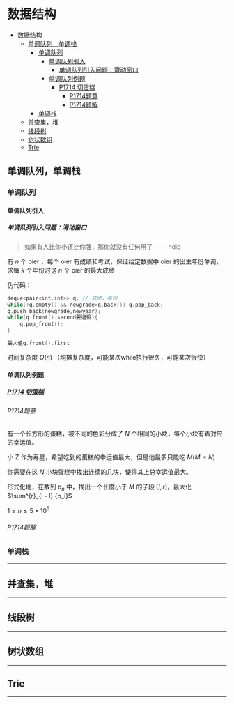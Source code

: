 # 数据结构

- [数据结构](#数据结构)
  - [单调队列，单调栈](#单调队列单调栈)
    - [单调队列](#单调队列)
      - [单调队列引入](#单调队列引入)
        - [单调队列引入问题：滑动窗口](#单调队列引入问题滑动窗口)
      - [单调队列例题](#单调队列例题)
        - [P1714 切蛋糕](#p1714-切蛋糕)
          - [P1714题意](#p1714题意)
          - [P1714题解](#p1714题解)
    - [单调栈](#单调栈)
  - [并查集，堆](#并查集堆)
  - [线段树](#线段树)
  - [树状数组](#树状数组)
  - [Trie](#trie)

## 单调队列，单调栈

### 单调队列

#### 单调队列引入

##### 单调队列引入问题：滑动窗口

> 如果有人比你小还比你强，那你就没有任何用了 —— noip

有 $n$ 个 oier ，每个 oier 有成绩和考试，保证给定数据中 oier 的出生年份单调，求每 $k$ 个年份时这 $n$ 个 oier 的最大成绩

伪代码：

```cpp
deque<pair<int,int>> q; // 成绩，年份
while(!q.empty() && newgrade>q.back()) q.pop_back;
q.push_back(newgrade,newyear);
while(q.front().second要退役){
    q.pop_front();
}

最大值q.front().first
```

时间复杂度 $O(n)$ （均摊复杂度，可能某次while执行很久，可能某次很快）

#### 单调队列例题

##### [P1714 切蛋糕](https://www.luogu.com.cn/problem/P1714)

###### P1714题意

有一个长方形的蛋糕，被不同的色彩分成了 $N$ 个相同的小块，每个小块有着对应的幸运值。

小 Z 作为寿星，希望吃到的蛋糕的幸运值最大，但是他最多只能吃 $M (M \le N)$

你需要在这 $N$ 小块蛋糕中找出连续的几块，使得其上总幸运值最大。

形式化地，在数列 ${p_n}$ 中，找出一个长度小于 $M$ 的子段 $[l, r]$，最大化 $\sum^{r}_{i - l} {p_i}$

$1 \le n \le 5 \times 10^5$

###### P1714题解

### 单调栈

---

## 并查集，堆

---

## 线段树

---

## 树状数组

---

## Trie

---
